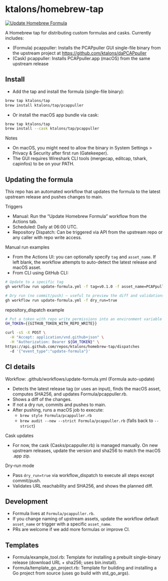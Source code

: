 # ktalons/homebrew-tap

[![Update Homebrew Formula](https://github.com/ktalons/homebrew-tap/actions/workflows/update-formula.yml/badge.svg?branch=main)](https://github.com/ktalons/homebrew-tap/actions/workflows/update-formula.yml)

A Homebrew tap for distributing custom formulas and casks. Currently includes:

- (Formula) pcappuller: Installs the PCAPpuller GUI single-file binary from the upstream project at https://github.com/ktalons/daPCAPpuller
- (Cask) pcappuller: Installs PCAPpuller.app (macOS) from the same upstream release

## Install

- Add the tap and install the formula (single-file binary):

```bash
brew tap ktalons/tap
brew install ktalons/tap/pcappuller
```

- Or install the macOS app bundle via cask:

```bash
brew tap ktalons/tap
brew install --cask ktalons/tap/pcappuller
```

Notes
- On macOS, you might need to allow the binary in System Settings > Privacy & Security after first run (Gatekeeper).
- The GUI requires Wireshark CLI tools (mergecap, editcap, tshark, capinfos) to be on your PATH.

## Updating the formula

This repo has an automated workflow that updates the formula to the latest upstream release and pushes changes to main.

Triggers
- Manual: Run the “Update Homebrew Formula” workflow from the Actions tab.
- Scheduled: Daily at 06:00 UTC.
- Repository Dispatch: Can be triggered via API from the upstream repo or any caller with repo write access.

Manual run examples
- From the Actions UI: you can optionally specify `tag` and `asset_name`. If left blank, the workflow attempts to auto-detect the latest release and macOS asset.
- From CLI using GitHub CLI:

```bash
# Update to a specific tag
gh workflow run update-formula.yml -f tag=v0.1.0 -f asset_name=PCAPpullerGUI-macos

# Dry run (no commit/push) – useful to preview the diff and validations
gh workflow run update-formula.yml -f dry_run=true
```

repository_dispatch example

```bash
# Put a token with repo write permissions into an environment variable
GH_TOKEN={{GITHUB_TOKEN_WITH_REPO_WRITE}}

curl -sS -X POST \
  -H "Accept: application/vnd.github+json" \
  -H "Authorization: Bearer ${GH_TOKEN}" \
https://api.github.com/repos/ktalons/homebrew-tap/dispatches
  -d '{"event_type":"update-formula"}'
```

## CI details

Workflow: .github/workflows/update-formula.yml (Formula auto-update)
- Detects the latest release tag (or uses an input), finds the macOS asset, computes SHA256, and updates Formula/pcappuller.rb.
- Shows a diff of the changes.
- If not a dry run, commits and pushes to main.
- After pushing, runs a macOS job to execute:
  - `brew style Formula/pcappuller.rb`
  - `brew audit --new --strict Formula/pcappuller.rb` (falls back to `--strict`)

Cask updates
- For now, the cask (Casks/pcappuller.rb) is managed manually. On new upstream releases, update the version and sha256 to match the macOS .app zip.

Dry-run mode
- Pass `dry_run=true` via workflow_dispatch to execute all steps except commit/push.
- Validates URL reachability and SHA256, and shows the planned diff.

## Development

- Formula lives at `Formula/pcappuller.rb`.
- If you change naming of upstream assets, update the workflow default `asset_name` or trigger with a specific `asset_name`.
- PRs are welcome if we add more formulas or improve CI.

## Templates

- Formula/example_tool.rb: Template for installing a prebuilt single-binary release (download URL + sha256; uses bin.install).
- Formula/template_go_project.rb: Template for building and installing a Go project from source (uses go build with std_go_args).
